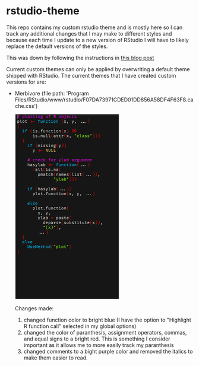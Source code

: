 # rstudio-theme
This repo contains my custom rstudio theme and is mostly here so I can track any additional changes that I may make to different styles and because each time I update to a new version of RStudio I will have to likely replace the default versions of the styles. 

This was down by following the instructions in [this blog post](https://www.statworx.com/de/blog/make-rstudio-look-the-way-you-want-because-beauty-matters/) 



Current custom themes can only be applied by overwriting a default theme shipped with RStudio. The current themes that I have created custom versions for are:

  * Merbivore (file path: 'Program Files/RStudio/www/rstudio/F07DA73971CDED01DD856A58DF4F63F8.cache.css')
    
    ![](www/merbivore-custom.png)
    
    Changes made: 
      
      1. changed function color to bright blue (I have the option to "Highlight R function call" selected in my global options)
      2. changed the color of paranthesis, assignment operators, commas, and equal signs to a bright red. This is something I consider important as it allows me to more easily track my paranthesis
      3. changed comments to a bight purple color and removed the italics to make them easier to read. 
      
    
